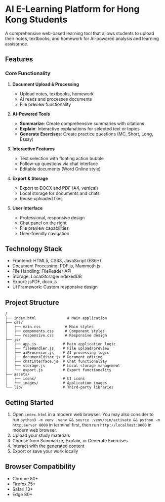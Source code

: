 # AI E-Learning Platform for Hong Kong Students

A comprehensive web-based learning tool that allows students to upload their notes, textbooks, and homework for AI-powered analysis and learning assistance.

## Features

### Core Functionality
1. **Document Upload & Processing**
   - Upload notes, textbooks, homework
   - AI reads and processes documents
   - File preview functionality

2. **AI-Powered Tools**
   - **Summarize**: Create comprehensive summaries with citations
   - **Explain**: Interactive explanations for selected text or topics
   - **Generate Exercises**: Create practice questions (MC, Short, Long, Essay)

3. **Interactive Features**
   - Text selection with floating action bubble
   - Follow-up questions via chat interface
   - Editable documents (Word Online style)

4. **Export & Storage**
   - Export to DOCX and PDF (A4, vertical)
   - Local storage for documents and chats
   - Reuse uploaded files

5. **User Interface**
   - Professional, responsive design
   - Chat panel on the right
   - File preview capabilities
   - User-friendly navigation

## Technology Stack
- Frontend: HTML5, CSS3, JavaScript (ES6+)
- Document Processing: PDF.js, Mammoth.js
- File Handling: FileReader API
- Storage: LocalStorage/IndexedDB
- Export: jsPDF, docx.js
- UI Framework: Custom responsive design

## Project Structure
```
/
├── index.html              # Main application
├── css/
│   ├── main.css           # Main styles
│   ├── components.css     # Component styles
│   └── responsive.css     # Responsive design
├── js/
│   ├── app.js            # Main application logic
│   ├── fileHandler.js    # File upload/preview
│   ├── aiProcessor.js    # AI processing logic
│   ├── documentEditor.js # Document editing
│   ├── chatInterface.js  # Chat functionality
│   ├── storage.js        # Local storage management
│   └── export.js         # Export functionality
├── assets/
│   ├── icons/            # UI icons
│   └── images/           # Application images
└── lib/                  # Third-party libraries
```

## Getting Started
1. Open `index.html` in a modern web browser. You may also consider to run `python3 -m venv .venv && source .venv/bin/activate && python -m http.server 8000` in terminal first, then run `http://localhost:8000` in modern web browser.
2. Upload your study materials
3. Choose from Summarize, Explain, or Generate Exercises
4. Interact with the generated content
5. Export or save your work locally

## Browser Compatibility
- Chrome 80+
- Firefox 75+
- Safari 13+
- Edge 80+
